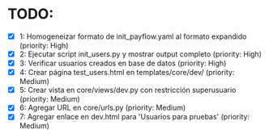 # TODO:

- [x] 1: Homogeneizar formato de init_payflow.yaml al formato expandido (priority: High)
- [x] 2: Ejecutar script init_users.py y mostrar output completo (priority: High)
- [x] 3: Verificar usuarios creados en base de datos (priority: High)
- [x] 4: Crear página test_users.html en templates/core/dev/ (priority: Medium)
- [x] 5: Crear vista en core/views/dev.py con restricción superusuario (priority: Medium)
- [x] 6: Agregar URL en core/urls.py (priority: Medium)
- [x] 7: Agregar enlace en dev.html para 'Usuarios para pruebas' (priority: Medium)
